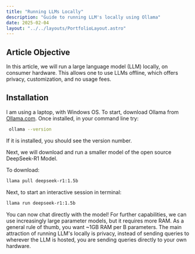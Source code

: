 ```yaml
---
title: "Running LLMs Locally"
description: "Guide to running LLM's locally using Ollama"
date: 2025-02-04
layout: "../../layouts/PortfolioLayout.astro" 
---
```

## Article Objective

In this article, we will run a large language model (LLM) locally, on consumer hardware. This allows one to use LLMs offline, which offers privacy, customization, and no usage fees. 

## Installation

I am using a laptop, with Windows OS. To start, download Ollama from [Ollama.com](https://ollama.com/). Once installed, in your command line try:

```bash
 ollama --version
 ```
If it is installed, you should see the version number.

Next, we will download and run a smaller model of the open source DeepSeek-R1 Model. 

To download:
```bash
llama pull deepseek-r1:1.5b
```

Next, to start an interactive session in terminal:
```bash
llama run deepseek-r1:1.5b
```

You can now chat directly with the model! For further capabilities, we can use increasingly large parameter models, but it requires more RAM. As a general rule of thumb, you want ~1GB RAM per B parameters. The main attraction of running LLM's locally is privacy, instead of sending queries to wherever the LLM is hosted, you are sending queries directly to your own hardware.
